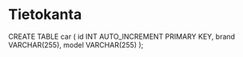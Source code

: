# Tietokanta

CREATE TABLE car (
    id INT AUTO_INCREMENT PRIMARY KEY,
    brand VARCHAR(255),
    model VARCHAR(255)
);
